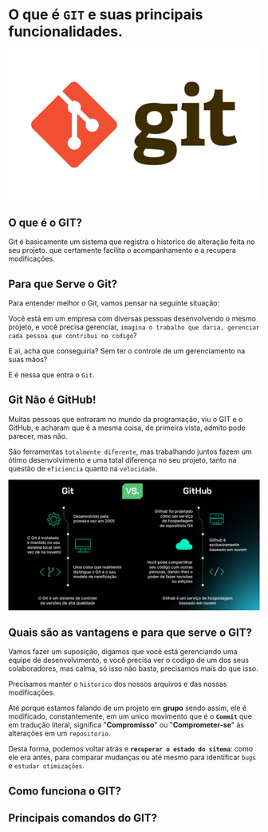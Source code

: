 # O que é ``GIT`` e suas principais funcionalidades.

![alt text](/Images/Git.png)

## O que é o GIT?

Git é basicamente um sistema que registra o historico de alteração feita no seu projeto. que certamente facilita o acompanhamento e a recupera modificações.

## Para que Serve o Git?

Para entender melhor o Git, vamos pensar na seguinte situação:

Você está em um empresa com diversas pessoas desenvolvendo o mesmo projeto, e você precisa gerenciar, ``imagina o trabalho que daria, gerenciar cada pessoa que contribui no codigo``?

E ai, acha que conseguiria? Sem ter o controle de um gerenciamento na suas mãos?

E é nessa que entra o ``Git``.

## Git Não é GitHub!

Muitas pessoas que entraram no mundo da programação, viu o GIT e o GitHub, e acharam que é a mesma coisa, de primeira vista, admito pode parecer, mas não.

São ferramentas ``totalmente diferente``, mas trabalhando juntos fazem um ótimo desenvolvimento e uma total diferença no seu projeto, tanto na questão de ``eficiencia`` quanto na ``velocidade``.

![alt text](/Images/GIT&GITHUB.png)

## Quais são as vantagens e para que serve o GIT?

Vamos fazer um suposição, digamos que você está gerenciando uma equipe de desenvolvimento, e você precisa ver o codigo de um dos seus colaboradores, mas calma, só isso não basta, precisamos mais do que isso.

Precisamos manter o ``historico`` dos nossos arquivos e das nossas modificações.

 Até porque estamos falando de um projeto em **grupo** sendo assim, ele é modificado, constantemente, em um unico movimento que é o **``Commit``** que em tradução literal, significa "**Compromisso**" ou "**Comprometer-se**" às alterações em um ``repositorio``.  

 Desta forma, podemos voltar atrás e **``recuperar o estado do sitema``**: como ele era antes, para comparar mudanças ou até mesmo para identificar ``bugs`` e ``estudar otimizações``.

## Como funciona o GIT?



## Principais comandos do GIT?